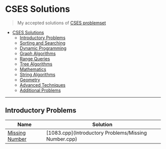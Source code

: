 # CSES Solutions
> My accepted solutions of [CSES problemset](https://cses.fi/problemset)

- [CSES Solutions](#cses-solutions)
  - [Introductory Problems](#introductory-problems)
  - [Sorting and Searching](#sorting-and-searching)
  - [Dynamic Programming](#dynamic-programming)
  - [Graph Algorithms](#graph-algorithms)
  - [Range Queries](#range-queries)
  - [Tree Algorithms](#tree-algorithms)
  - [Mathematics](#mathematics)
  - [String Algorithms](#string-algorithms)
  - [Geometry](#geometry)
  - [Advanced Techniques](#advanced-techniques)
  - [Additional Problems](#additional-problems)

---
## Introductory Problems
| Name                                                           | Solution                                             |
| -------------------------------------------------------------- | ---------------------------------------------------- |
| [Missing Number](https://cses.fi/problemset/task/1083/)        | [1083.cpp](Introductory Problems/Missing Number.cpp) |
